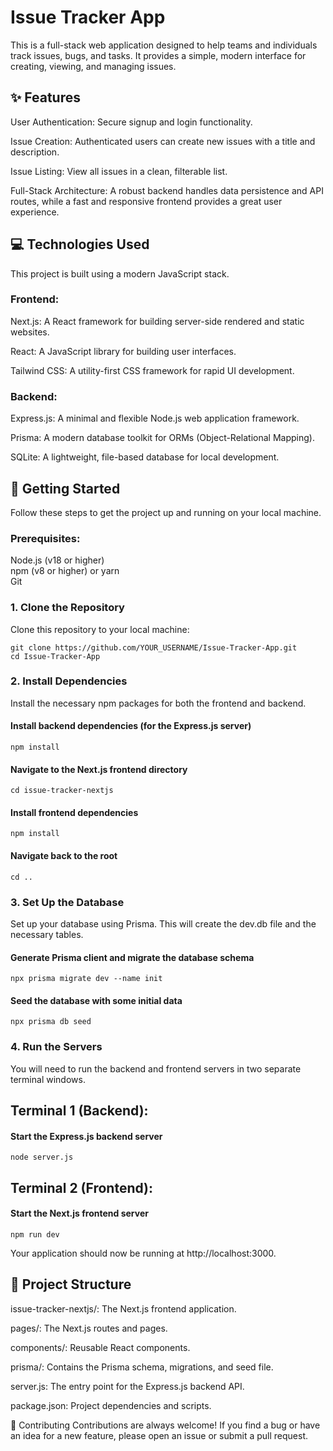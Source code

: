 # Issue Tracker App
This is a full-stack web application designed to help teams and individuals track issues, bugs, and tasks. It provides a simple, modern interface for creating, viewing, and managing issues.

## ✨ Features
User Authentication: Secure signup and login functionality.

Issue Creation: Authenticated users can create new issues with a title and description.

Issue Listing: View all issues in a clean, filterable list.

Full-Stack Architecture: A robust backend handles data persistence and API routes, while a fast and responsive frontend provides a great user experience.

## 💻 Technologies Used
This project is built using a modern JavaScript stack.

### Frontend:

Next.js: A React framework for building server-side rendered and static websites.

React: A JavaScript library for building user interfaces.

Tailwind CSS: A utility-first CSS framework for rapid UI development.

### Backend:

Express.js: A minimal and flexible Node.js web application framework.

Prisma: A modern database toolkit for ORMs (Object-Relational Mapping).

SQLite: A lightweight, file-based database for local development.

## 🚀 Getting Started
Follow these steps to get the project up and running on your local machine.

### Prerequisites:
Node.js (v18 or higher)\
npm (v8 or higher) or yarn\
Git

### 1. Clone the Repository
Clone this repository to your local machine:
```
git clone https://github.com/YOUR_USERNAME/Issue-Tracker-App.git
cd Issue-Tracker-App
```

### 2. Install Dependencies
Install the necessary npm packages for both the frontend and backend.

#### Install backend dependencies (for the Express.js server)
```
npm install
```


#### Navigate to the Next.js frontend directory
```
cd issue-tracker-nextjs
```


#### Install frontend dependencies
```
npm install
```

#### Navigate back to the root
```
cd ..
```


### 3. Set Up the Database
Set up your database using Prisma. This will create the dev.db file and the necessary tables.

#### Generate Prisma client and migrate the database schema
```
npx prisma migrate dev --name init
```


#### Seed the database with some initial data
```
npx prisma db seed
```


### 4. Run the Servers
You will need to run the backend and frontend servers in two separate terminal windows.

## Terminal 1 (Backend):

#### Start the Express.js backend server
```
node server.js
```


## Terminal 2 (Frontend):

#### Start the Next.js frontend server
```
npm run dev
```

Your application should now be running at http://localhost:3000.

## 📂 Project Structure
issue-tracker-nextjs/: The Next.js frontend application.

pages/: The Next.js routes and pages.

components/: Reusable React components.

prisma/: Contains the Prisma schema, migrations, and seed file.

server.js: The entry point for the Express.js backend API.

package.json: Project dependencies and scripts.

👋 Contributing
Contributions are always welcome! If you find a bug or have an idea for a new feature, please open an issue or submit a pull request.












